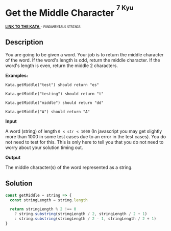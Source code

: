 <h1>Get the Middle Character <sup><sup>7 Kyu</sup></sup></h1>

<sup>
  <a href="https://www.codewars.com/kata/56747fd5cb988479af000028">
    <strong>LINK TO THE KATA</strong>
  </a> - <code>FUNDAMENTALS</code> <code>STRINGS</code>
</sup>

## Description

You are going to be given a word. Your job is to return the middle character of the word. If the word's length is odd, return the middle character. If the word's length is even, return the middle 2 characters.

**Examples:**

```
Kata.getMiddle("test") should return "es"

Kata.getMiddle("testing") should return "t"

Kata.getMiddle("middle") should return "dd"

Kata.getMiddle("A") should return "A"
```

**Input**

A word (string) of length `0 < str < 1000` (In javascript you may get slightly more than 1000 in some test cases due to an error in the test cases). You do not need to test for this. This is only here to tell you that you do not need to worry about your solution timing out.

**Output**

The middle character(s) of the word represented as a string.

## Solution

```javascript
const getMiddle = string => {
  const stringLength = string.length

  return stringLength % 2 !== 0
    ? string.substring(stringLength / 2, stringLength / 2 + 1)
    : string.substring(stringLength / 2 - 1, stringLength / 2 + 1)
}
```
